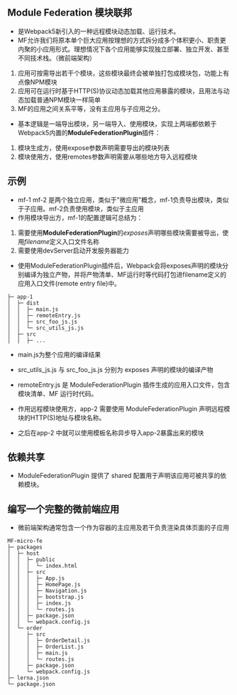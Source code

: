 ## Module Federation 模块联邦
* 是Webpack5新引入的一种远程模块动态加载、运行技术。
* MF允许我们将原本单个巨大应用按理想的方式拆分成多个体积更小、职责更内聚的小应用形式。理想情况下各个应用能够实现独立部署、独立开发、甚至不同技术栈。（微前端架构）
1. 应用可按需导出若干个模块，这些模块最终会被单独打包成模块包，功能上有点像NPM模块
2. 应用可在运行时基于HTTP(S)协议动态加载其他应用暴露的模块，且用法与动态加载普通NPM模块一样简单
3. MF的应用之间关系平等，没有主应用与子应用之分。
* 基本逻辑是一端导出模块，另一端导入、使用模块，实现上两端都依赖于Webpack5内置的**ModuleFederationPlugin**插件：
1. 模块生成方，使用expose参数声明需要导出的模块列表
2. 模块使用方，使用remotes参数声明需要从哪些地方导入远程模块
## 示例
* mf-1 mf-2 是两个独立应用，类似于"微应用"概念，mf-1负责导出模块，类似于子应用。mf-2负责使用模块，类似于主应用
* 作用模块导出方，mf-1的配置逻辑可总结为：
1. 需要使用**ModuleFederationPlugin**的*exposes*声明哪些模块需要被导出，使用*filename*定义入口文件名称
2. 需要使用devServer启动开发服务器能力
* 使用ModuleFederationPlugin插件后，Webpack会将exposes声明的模块分别编译为独立产物，并将产物清单、MF运行时等代码打包进filename定义的应用入口文件(remote entry file)中。
```text
├─ app-1
│  ├─ dist
│  │  ├─ main.js
│  │  ├─ remoteEntry.js
│  │  ├─ src_foo_js.js
│  │  └─ src_utils_js.js
│  ├─ src
│  │  ├─ ...
```
* main.js为整个应用的编译结果
* src_utils_js.js 与 src_foo_js.js 分别为 exposes 声明的模块的编译产物
* remoteEntry.js 是 ModuleFederationPlugin 插件生成的应用入口文件，包含模块清单、MF 运行时代码。

* 作用远程模块使用方，app-2 需要使用 ModuleFederationPlugin 声明远程模块的HTTP(S)地址与模块名称。
* 之后在app-2 中就可以使用模板名称异步导入app-2暴露出来的模块

## 依赖共享
* ModuleFederationPlugin 提供了 shared 配置用于声明该应用可被共享的依赖模块。

## 编写一个完整的微前端应用
* 微前端架构通常包含一个作为容器的主应用及若干负责渲染具体页面的子应用
```text
MF-micro-fe
├─ packages
│  ├─ host
│  │  ├─ public
│  │  │  └─ index.html
│  │  ├─ src
│  │  │  ├─ App.js
│  │  │  ├─ HomePage.js
│  │  │  ├─ Navigation.js
│  │  │  ├─ bootstrap.js
│  │  │  ├─ index.js
│  │  │  └─ routes.js
│  │  ├─ package.json
│  │  └─ webpack.config.js
│  └─ order
│     ├─ src
│     │  ├─ OrderDetail.js
│     │  ├─ OrderList.js
│     │  ├─ main.js
│     │  └─ routes.js
│     ├─ package.json
│     └─ webpack.config.js
├─ lerna.json
└─ package.json
```
